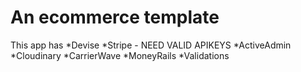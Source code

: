 # An ecommerce template

This app has
*Devise
*Stripe - NEED VALID APIKEYS
*ActiveAdmin
*Cloudinary
*CarrierWave
*MoneyRails
*Validations
